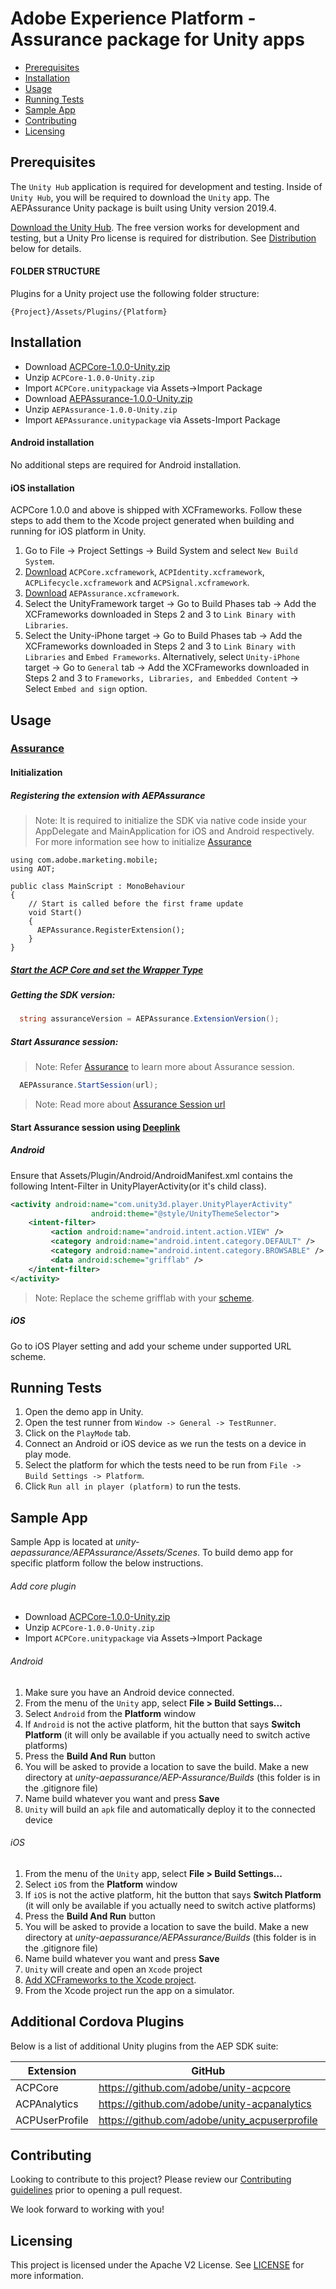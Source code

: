 # Adobe Experience Platform - Assurance package for Unity apps

- [Prerequisites](#prerequisites)
- [Installation](#installation)
- [Usage](#usage)
- [Running Tests](#running-tests)
- [Sample App](#sample-app)
- [Contributing](#contributing)
- [Licensing](#licensing)

## Prerequisites

The `Unity Hub` application is required for development and testing. Inside of `Unity Hub`, you will be required to download the `Unity` app. The AEPAssurance Unity package is built using Unity version 2019.4.

[Download the Unity Hub](http://unity3d.com/unity/download). The free version works for development and testing, but a Unity Pro license is required for distribution. See [Distribution](#distribution) below for details.

#### FOLDER STRUCTURE
Plugins for a Unity project use the following folder structure:

`{Project}/Assets/Plugins/{Platform}`

## Installation
- Download [ACPCore-1.0.0-Unity.zip](https://github.com/adobe/unity-acpcore/tree/master/bin/ACPCore-1.0.0-Unity.zip) 
- Unzip `ACPCore-1.0.0-Unity.zip`
- Import `ACPCore.unitypackage` via Assets->Import Package
- Download [AEPAssurance-1.0.0-Unity.zip](https://github.com/adobe/unity-aepassurance/tree/master/bin/AEPAssurance-1.0.0-Unity.zip) 
- Unzip `AEPAssurance-1.0.0-Unity.zip`
- Import `AEPAssurance.unitypackage` via Assets-Import Package

#### Android installation
No additional steps are required for Android installation.

#### iOS installation
ACPCore 1.0.0 and above is shipped with XCFrameworks. Follow these steps to add them to the Xcode project generated when building and running for iOS platform in Unity.
1. Go to File -> Project Settings -> Build System and select `New Build System`.
2. [Download](https://github.com/Adobe-Marketing-Cloud/acp-sdks/tree/master/iOS/ACPCore) `ACPCore.xcframework`, `ACPIdentity.xcframework`, `ACPLifecycle.xcframework` and `ACPSignal.xcframework`.
3. [Download](https://github.com/Adobe-Marketing-Cloud/acp-sdks/tree/master/iOS/AEPAssurance) `AEPAssurance.xcframework`.
4. Select the UnityFramework target -> Go to Build Phases tab -> Add the XCFrameworks downloaded in Steps 2 and 3 to `Link Binary with Libraries`.
5. Select the Unity-iPhone target -> Go to Build Phases tab -> Add the XCFrameworks downloaded in Steps 2 and 3 to `Link Binary with Libraries` and `Embed Frameworks`. Alternatively, select `Unity-iPhone` target -> Go to `General` tab -> Add the XCFrameworks downloaded in Steps 2 and 3 to `Frameworks, Libraries, and Embedded Content` -> Select `Embed and sign` option.

## Usage

### [Assurance](https://aep-sdks.gitbook.io/docs/beta/project-assurance)

#### Initialization

##### Registering the extension with AEPAssurance
> Note: It is required to initialize the SDK via native code inside your AppDelegate and MainApplication for iOS and Android respectively. For more information see how to initialize [Assurance](https://aep-sdks.gitbook.io/docs/beta/project-assurance/set-up-project-assurance#add-project-assurance-extension-to-your-app)
```
using com.adobe.marketing.mobile;
using AOT;

public class MainScript : MonoBehaviour
{
    // Start is called before the first frame update
    void Start()
    {   
      AEPAssurance.RegisterExtension();
    }
}
```

##### [Start the ACP Core and set the Wrapper Type](https://github.com/adobe/unity-acpcore#core)

##### Getting the SDK version:
```cs
  string assuranceVersion = AEPAssurance.ExtensionVersion();
```

##### Start Assurance session:
> Note: Refer [Assurance](https://aep-sdks.gitbook.io/docs/beta/project-assurance/set-up-project-assurance#add-project-assurance-extension-to-your-app) to learn more about Assurance session.
```cs
  AEPAssurance.StartSession(url);
```
> Note: Read more about [Assurance Session url](https://aep-sdks.gitbook.io/docs/beta/project-assurance/using-project-assurance#connecting-to-a-session)

#### Start Assurance session using [Deeplink](https://aep-sdks.gitbook.io/docs/beta/project-assurance/using-project-assurance#connecting-to-a-session)

##### Android
Ensure that Assets/Plugin/Android/AndroidManifest.xml contains the following Intent-Filter in UnityPlayerActivity(or it's child class).
```xml
<activity android:name="com.unity3d.player.UnityPlayerActivity"
                  android:theme="@style/UnityThemeSelector">
    <intent-filter>
         <action android:name="android.intent.action.VIEW" />
         <category android:name="android.intent.category.DEFAULT" />
         <category android:name="android.intent.category.BROWSABLE" />
         <data android:scheme="grifflab" />
    </intent-filter>
</activity>    
```
> Note: Replace the scheme grifflab with your [scheme](https://aep-sdks.gitbook.io/docs/beta/project-assurance/using-project-assurance#creating-sessions).

##### iOS
Go to iOS Player setting and add your scheme under supported URL scheme.

## Running Tests
1. Open the demo app in Unity.
2. Open the test runner from `Window -> General -> TestRunner`.
3. Click on the `PlayMode` tab.
4. Connect an Android or iOS device as we run the tests on a device in play mode.
5. Select the platform for which the tests need to be run from `File -> Build Settings -> Platform`. 
5. Click `Run all in player (platform)` to run the tests.

## Sample App
Sample App is located at *unity-aepassurance/AEPAssurance/Assets/Scenes*.
To build demo app for specific platform follow the below instructions.

###### Add core plugin
- Download [ACPCore-1.0.0-Unity.zip](https://github.com/adobe/unity-acpcore/tree/master/bin/ACPCore-1.0.0-Unity.zip) 
- Unzip `ACPCore-1.0.0-Unity.zip`
- Import `ACPCore.unitypackage` via Assets->Import Package

###### Android
1. Make sure you have an Android device connected.
2. From the menu of the `Unity` app, select __File > Build Settings...__
3. Select `Android` from the __Platform__ window
4. If `Android` is not the active platform, hit the button that says __Switch Platform__ (it will only be available if you actually need to switch active platforms)
5. Press the __Build And Run__ button
6. You will be asked to provide a location to save the build. Make a new directory at *unity-aepassurance/AEP-Assurance/Builds* (this folder is in the .gitignore file)
7. Name build whatever you want and press __Save__
8. `Unity` will build an `apk` file and automatically deploy it to the connected device

###### iOS
1. From the menu of the `Unity` app, select __File > Build Settings...__
2. Select `iOS` from the __Platform__ window
3. If `iOS` is not the active platform, hit the button that says __Switch Platform__ (it will only be available if you actually need to switch active platforms)
4. Press the __Build And Run__ button
5. You will be asked to provide a location to save the build. Make a new directory at *unity-aepassurance/AEPAssurance/Builds* (this folder is in the .gitignore file)
6. Name build whatever you want and press __Save__
7. `Unity` will create and open an `Xcode` project
8. [Add XCFrameworks to the Xcode project](#ios-installation).
9. From the Xcode project run the app on a simulator.

## Additional Cordova Plugins

Below is a list of additional Unity plugins from the AEP SDK suite:

| Extension | GitHub | Unity Package |
|-----------|--------|-----|
| ACPCore | https://github.com/adobe/unity-acpcore | [ACPCore](https://github.com/adobe/unity-acpcore/blob/master/bin/ACPCore-1.0.1-Unity.zip)
| ACPAnalytics | https://github.com/adobe/unity-acpanalytics | [ACPAnalytics](https://github.com/adobe/unity-acpanalytics/blob/master/bin/ACPAnalytics-1.0.0-Unity.zip)
| ACPUserProfile | https://github.com/adobe/unity_acpuserprofile | [ACPUserProfile](https://github.com/adobe/unity_acpuserprofile/blob/master/bin/ACPUserProfile-1.0.0-Unity.zip)

## Contributing

Looking to contribute to this project? Please review our [Contributing guidelines](.github/CONTRIBUTING.md) prior to opening a pull request.  

We look forward to working with you!

## Licensing
This project is licensed under the Apache V2 License. See [LICENSE](LICENSE) for more information.
